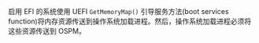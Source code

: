 
启用 EFI 的系统使用 UEFI `GetMemoryMap()` 引导服务方法(boot services function)将内存资源传送到操作系统加载进程。然后，操作系统加载进程必须将这些资源传送到 OSPM。

